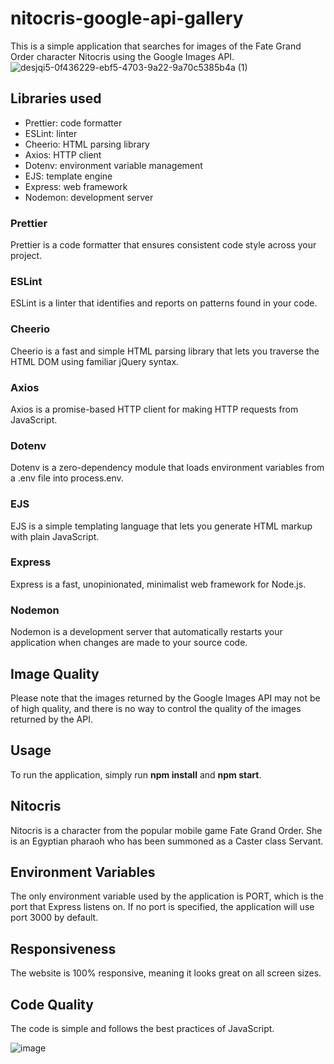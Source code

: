 # nitocris-google-api-gallery

This is a simple application that searches for images of the Fate Grand Order character Nitocris using the Google Images API.
![desjqi5-0f436229-ebf5-4703-9a22-9a70c5385b4a (1)](https://user-images.githubusercontent.com/37316637/226513716-3a1a9247-a7df-4c6f-90fd-19c6ea0d63b0.png)

## Libraries used

- Prettier: code formatter
- ESLint: linter
- Cheerio: HTML parsing library
- Axios: HTTP client
- Dotenv: environment variable management
- EJS: template engine
- Express: web framework
- Nodemon: development server

### Prettier

Prettier is a code formatter that ensures consistent code style across your project.

### ESLint

ESLint is a linter that identifies and reports on patterns found in your code.

### Cheerio

Cheerio is a fast and simple HTML parsing library that lets you traverse the HTML DOM using familiar jQuery syntax.

### Axios

Axios is a promise-based HTTP client for making HTTP requests from JavaScript.

### Dotenv

Dotenv is a zero-dependency module that loads environment variables from a .env file into process.env.

### EJS

EJS is a simple templating language that lets you generate HTML markup with plain JavaScript.

### Express

Express is a fast, unopinionated, minimalist web framework for Node.js.

### Nodemon

Nodemon is a development server that automatically restarts your application when changes are made to your source code.

## Image Quality

Please note that the images returned by the Google Images API may not be of high quality, and there is no way to control the quality of the images returned by the API.

## Usage

To run the application, simply run **npm install** and **npm start**.

## Nitocris

Nitocris is a character from the popular mobile game Fate Grand Order. She is an Egyptian pharaoh who has been summoned as a Caster class Servant.

## Environment Variables

The only environment variable used by the application is PORT, which is the port that Express listens on. If no port is specified, the application will use port 3000 by default.

## Responsiveness

The website is 100% responsive, meaning it looks great on all screen sizes.

## Code Quality

The code is simple and follows the best practices of JavaScript.

![image](https://user-images.githubusercontent.com/37316637/226515199-18bbaf27-74b2-478a-bdd1-fa2c7696fb79.png)
